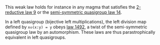 This weak law holds for instance in any magma that satisfies the [2-reductive law 9](https://teorth.github.io/equational_theories/implications/?9) or the [semi-symmetric quasigroup law 14](https://teorth.github.io/equational_theories/implications/?14).

In a left quasigroup (bijective left multiplications), the left division map defined by `x◇(x:y) = y` obeys [law 1492](https://teorth.github.io/equational_theories/implications/?1492), a twist of the semi-symmetric quasigroup law by an automorphism.  These laws are thus parastrophically equivalent in left quasigroups.
